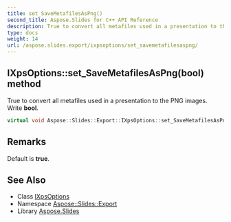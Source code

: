 ```yaml
---
title: set_SaveMetafilesAsPng()
second_title: Aspose.Slides for C++ API Reference
description: True to convert all metafiles used in a presentation to the PNG images. Write bool.
type: docs
weight: 14
url: /aspose.slides.export/ixpsoptions/set_savemetafilesaspng/
---
```

## IXpsOptions::set_SaveMetafilesAsPng(bool) method


True to convert all metafiles used in a presentation to the PNG images. Write **bool**.

```cpp
virtual void Aspose::Slides::Export::IXpsOptions::set_SaveMetafilesAsPng(bool value)=0
```

## Remarks


Default is **true**. 
## See Also

* Class [IXpsOptions](../)
* Namespace [Aspose::Slides::Export](../../)
* Library [Aspose.Slides](../../../)